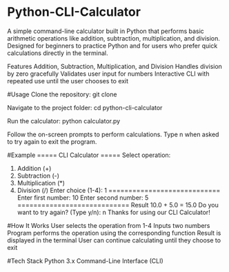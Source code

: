 # Python-CLI-Calculator
A simple command-line calculator built in Python that performs basic arithmetic operations like addition, subtraction, multiplication, and division. Designed for beginners to practice Python and for users who prefer quick calculations directly in the terminal.

Features
Addition, Subtraction, Multiplication, and Division
Handles division by zero gracefully
Validates user input for numbers
Interactive CLI with repeated use until the user chooses to exit

#Usage
Clone the repository:
git clone <your-repo-link>

Navigate to the project folder:
cd python-cli-calculator

Run the calculator:
python calculator.py

Follow the on-screen prompts to perform calculations.
Type n when asked to try again to exit the program.

#Example
===== CLI Calculator =====
Select operation:
1. Addition (+)
2. Subtraction (-)
3. Multiplication (*)
4. Division (/)
Enter choice (1-4): 1
============================
Enter first number: 10
Enter second number: 5
============================
Result 10.0 + 5.0 = 15.0
Do you want to try again? (Type y/n): n
Thanks for using our CLI Calculator!

#How It Works
User selects the operation from 1-4
Inputs two numbers
Program performs the operation using the corresponding function
Result is displayed in the terminal
User can continue calculating until they choose to exit

#Tech Stack
Python 3.x
Command-Line Interface (CLI)
